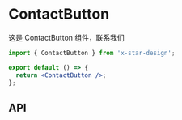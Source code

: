 # ContactButton

这是 ContactButton 组件，联系我们

```jsx
import { ContactButton } from 'x-star-design';

export default () => {
  return <ContactButton />;
};
```

## API

<API id="InputNumbers"></API>

